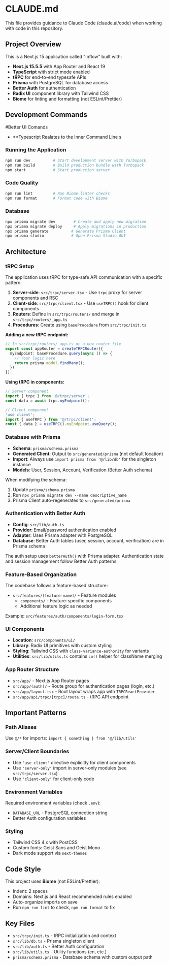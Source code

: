 # CLAUDE.md

This file provides guidance to Claude Code (claude.ai/code) when working with code in this repository.

## Project Overview

This is a Next.js 15 application called "Inflow" built with:
- **Next.js 15.5.5** with App Router and React 19
- **TypeScript** with strict mode enabled
- **tRPC** for end-to-end typesafe APIs
- **Prisma** with PostgreSQL for database access
- **Better Auth** for authentication
- **Radix UI** component library with Tailwind CSS
- **Biome** for linting and formatting (not ESLint/Prettier)

## Development Commands

#Better UI Comands 

- **Typescript Realates to the Inner Command Line s


### Running the Application
```bash
npm run dev          # Start development server with Turbopack
npm run build        # Build production bundle with Turbopack
npm start            # Start production server
```

### Code Quality
```bash
npm run lint         # Run Biome linter checks
npm run format       # Format code with Biome
```

### Database
```bash
npx prisma migrate dev        # Create and apply new migration
npx prisma migrate deploy     # Apply migrations in production
npx prisma generate          # Generate Prisma Client
npx prisma studio            # Open Prisma Studio GUI
```

## Architecture

### tRPC Setup

The application uses tRPC for type-safe API communication with a specific pattern:

1. **Server-side**: `src/trpc/server.tsx` - Use `trpc` proxy for server components and RSC
2. **Client-side**: `src/trpc/client.tsx` - Use `useTRPC()` hook for client components
3. **Routers**: Define in `src/trpc/routers/` and merge in `src/trpc/routers/_app.ts`
4. **Procedures**: Create using `baseProcedure` from `src/trpc/init.ts`

**Adding a new tRPC endpoint:**
```typescript
// In src/trpc/routers/_app.ts or a new router file
export const appRouter = createTRPCRouter({
  myEndpoint: baseProcedure.query(async () => {
    // Your logic here
    return prisma.model.findMany();
  })
});
```

**Using tRPC in components:**
```typescript
// Server component
import { trpc } from '@/trpc/server';
const data = await trpc.myEndpoint();

// Client component
'use client';
import { useTRPC } from '@/trpc/client';
const { data } = useTRPC().myEndpoint.useQuery();
```

### Database with Prisma

- **Schema**: `prisma/schema.prisma`
- **Generated Client**: Output to `src/generated/prisma` (not default location)
- **Import**: Always use `import prisma from '@/lib/db'` for the singleton instance
- **Models**: User, Session, Account, Verification (Better Auth schema)

When modifying the schema:
1. Update `prisma/schema.prisma`
2. Run `npx prisma migrate dev --name descriptive_name`
3. Prisma Client auto-regenerates to `src/generated/prisma`

### Authentication with Better Auth

- **Config**: `src/lib/auth.ts`
- **Provider**: Email/password authentication enabled
- **Adapter**: Uses Prisma adapter with PostgreSQL
- **Database**: Better Auth tables (user, session, account, verification) are in Prisma schema

The auth setup uses `betterAuth()` with Prisma adapter. Authentication state and session management follow Better Auth patterns.

### Feature-Based Organization

The codebase follows a feature-based structure:
- `src/features/[feature-name]/` - Feature modules
  - `components/` - Feature-specific components
  - Additional feature logic as needed

Example: `src/features/auth/components/login-form.tsx`

### UI Components

- **Location**: `src/components/ui/`
- **Library**: Radix UI primitives with custom styling
- **Styling**: Tailwind CSS with `class-variance-authority` for variants
- **Utilities**: `src/lib/utils.ts` contains `cn()` helper for className merging

### App Router Structure

- `src/app/` - Next.js App Router pages
- `src/app/(auth)/` - Route group for authentication pages (login, etc.)
- `src/app/layout.tsx` - Root layout wraps app with `TRPCReactProvider`
- `src/app/api/trpc/[trpc]/route.ts` - tRPC API endpoint

## Important Patterns

### Path Aliases
Use `@/*` for imports: `import { something } from '@/lib/utils'`

### Server/Client Boundaries
- Use `'use client'` directive explicitly for client components
- Use `'server-only'` import in server-only modules (see `src/trpc/server.tsx`)
- Use `'client-only'` for client-only code

### Environment Variables
Required environment variables (check `.env`):
- `DATABASE_URL` - PostgreSQL connection string
- Better Auth configuration variables

### Styling
- Tailwind CSS 4.x with PostCSS
- Custom fonts: Geist Sans and Geist Mono
- Dark mode support via `next-themes`

## Code Style

This project uses **Biome** (not ESLint/Prettier):
- Indent: 2 spaces
- Domains: Next.js and React recommended rules enabled
- Auto-organize imports on save
- Run `npm run lint` to check, `npm run format` to fix

## Key Files

- `src/trpc/init.ts` - tRPC initialization and context
- `src/lib/db.ts` - Prisma singleton client
- `src/lib/auth.ts` - Better Auth configuration
- `src/lib/utils.ts` - Utility functions (cn, etc.)
- `prisma/schema.prisma` - Database schema with custom output path
